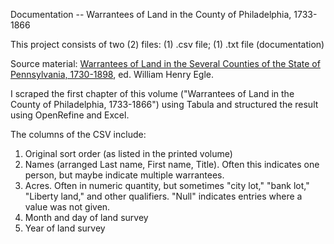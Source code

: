 Documentation -- Warrantees of Land in the County of Philadelphia, 1733-1866

This project consists of two (2) files: (1) .csv file; (1) .txt file (documentation)

Source material: [Warrantees of Land in the Several Counties of the State of Pennsylvania, 1730-1898](https://hdl.handle.net/2027/wu.89066123571), ed. William Henry Egle.

I scraped the first chapter of this volume ("Warrantees of Land in the County of Philadelphia, 1733-1866") using Tabula and structured the result using OpenRefine and Excel.

The columns of the CSV include:
1. Original sort order (as listed in the printed volume)
2. Names (arranged Last name, First name, Title). Often this indicates one person, but maybe indicate multiple warrantees.
3. Acres. Often in numeric quantity, but sometimes "city lot," "bank lot," "Liberty land," and other qualifiers. "Null" indicates entries where a value was not given.
4. Month and day of land survey
5. Year of land survey

